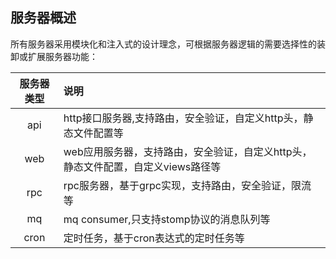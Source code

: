 ## 服务器概述
所有服务器采用模块化和注入式的设计理念，可根据服务器逻辑的需要选择性的装卸或扩展服务器功能：

|服务器类型|说明|
|:------:|:------|
|api|http接口服务器,支持路由，安全验证，自定义http头，静态文件配置等|
|web|web应用服务器，支持路由，安全验证，自定义http头，静态文件配置，自定义views路径等|
|rpc|rpc服务器，基于grpc实现，支持路由，安全验证，限流等|
|mq|mq consumer,只支持stomp协议的消息队列等|
|cron|定时任务，基于cron表达式的定时任务等|